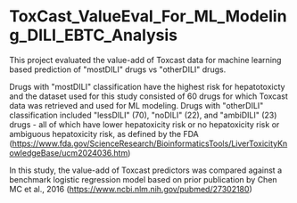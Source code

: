 # ToxCast_ValueEval_For_ML_Modeling_DILI_EBTC_Analysis

This project evaluated the value-add of Toxcast data for machine learning based prediction of "mostDILI" drugs vs "otherDILI" drugs.

Drugs with "mostDILI" classification have the highest risk for hepatotoxicty and the dataset used for this study consisted of 60 drugs for which Toxcast data was retrieved and used for ML modeling.  Drugs with "otherDILI" classification included "lessDILI" (70), "noDILI" (22), and "ambiDILI" (23) drugs - all of which have lower hepatoxicity risk or no hepatoxicity risk or ambiguous hepatoxicity risk, as defined by the FDA (https://www.fda.gov/ScienceResearch/BioinformaticsTools/LiverToxicityKnowledgeBase/ucm2024036.htm)

In this study, the value-add of Toxcast predictors was compared against a benchmark logistic regression model based on prior publication by Chen MC et al., 2016 (https://www.ncbi.nlm.nih.gov/pubmed/27302180)
